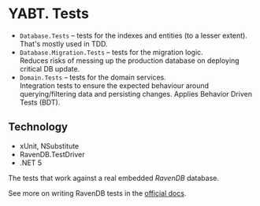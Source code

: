 # YABT. Tests
- `Database.Tests` – tests for the indexes and entities (to a lesser extent).<br>
  That's mostly used in TDD.
- `Database.Migration.Tests` – tests for the migration logic.<br>
  Reduces risks of messing up the production database on deploying critical DB update.
- `Domain.Tests` – tests for the domain services.<br>
Integration tests to ensure the expected behaviour around querying/filtering data and persisting changes. Applies Behavior Driven Tests (BDT).  

## Technology
* xUnit, NSubstitute
* RavenDB.TestDriver
* .NET 5

The tests that work against a real embedded _RavenDB_ database.

See more on writing RavenDB tests in the [official docs](https://ravendb.net/docs/article-page/latests/csharp/start/test-driver).